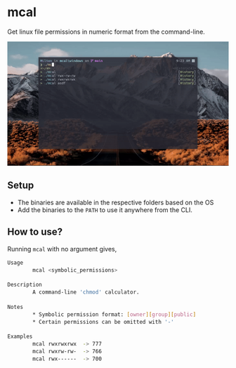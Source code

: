 # mcal

Get linux file permissions in numeric format from the command-line.

![mcal](preview/mcal.gif)

## Setup

* The binaries are available in the respective folders based on the OS
* Add the binaries to the `PATH` to use it anywhere from the CLI. 

## How to use?

Running `mcal` with no argument gives,

```bash
Usage
        mcal <symbolic_permissions>

Description
        A command-line 'chmod' calculator.

Notes
        * Symbolic permission format: [owner][group][public]
        * Certain permissions can be omitted with '-'

Examples
        mcal rwxrwxrwx  -> 777
        mcal rwxrw-rw-  -> 766
        mcal rwx------  -> 700
```
